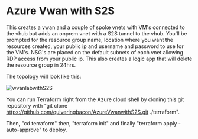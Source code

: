 # Azure Vwan with S2S

This creates a vwan and a couple of spoke vnets with VM's connected to the vhub but adds an onprem vnet with a S2S tunnel to the vhub. You'll be prompted for the resource group name, location where you want the resources created, your public ip and username and password to use for the VM's. NSG's are placed on the default subnets of each vnet allowing RDP access from your public ip. This also creates a logic app that will delete the resource group in 24hrs.

The topology will look like this:

![wvanlabwithS2S](https://user-images.githubusercontent.com/128983862/232786719-427d31c1-d48f-4eed-921c-a4e168b1f157.png)

You can run Terraform right from the Azure cloud shell by cloning this git repository with "git clone https://github.com/quiveringbacon/AzureVwanwithS2S.git ./terraform".

Then, "cd terraform" then, "terraform init" and finally "terraform apply -auto-approve" to deploy.
